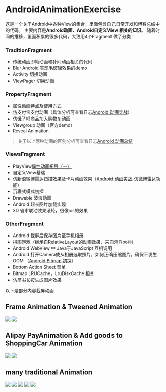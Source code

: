 




# AndroidAnimationExercise

这是一个关于Android中各种View的集合，里面包含自己日常开发和博客总结中的代码。
主要内容是**Android动画、Android自定义View 相关的知识**。
随着时间的推移，里面积累的很多代码，大致用4个Fragment 做了分类：

### TraditionFragment

- 传统动画即帧动画和补间动画相关的代码
- Blur Android 实现毛玻璃效果的demo
- Activity 切换动画
- ViewPager 切换动画

### PropertyFragment
- 属性动画特点及使用方式
- 仿支付宝支付动画（具体分析可查看日志[Android 动画实战](http://www.jianshu.com/p/d2e06a2e65ad)）
- 仿饿了吗商品加入购物车动画
- Viewgroup 动画（官方demo）
- Reveal Animation

>关于以上两种动画的区别分析可查看日志[Android 动画总结](http://www.jianshu.com/p/420629118c10)

### ViewsFragment
- PlayView[属性动画拓展（一）](http://www.jianshu.com/p/f34791f4d5ab)
- 自定义View基础
- 仿新浪微博雷达扫描效果及卡片动画效果（[Android 动画实战-仿微博雷达功能](https://juejin.im/post/586d0f9eda2f600055cf3021)）
- 沉寝式模式初探
- Drawable 波浪动画
- Android 超长图片加载实现
- 3D 省市联动效果滚轮，很像ios的效果

### OtherFragment

- Android 截屏后保存图片至手机相册
- 拼图游戏（继承自RelativeLayout的动画效果，来自鸿洋大神）
- Android WebView 中 Java于JavaScript 互相调用
- Android 打开Camera或从相册选取照片，如何正确压缩图片，确保不发生OOM （[Android Bitmap 初探](https://juejin.im/post/58bc1f11ac502e006b0957b7)）
- Bottom Action Sheet 菜单
- Bitmap LRUCache，LruDiskCache 相关
- 仿简书长按生成图片效果


以下是部分内容截屏动画



## Frame Animation & Tweened Animation ##

<img src="https://raw.githubusercontent.com/REBOOTERS/AndroidAnimationExercise/master/screen/frame.gif"/>
<img src="https://raw.githubusercontent.com/REBOOTERS/AndroidAnimationExercise/master/screen/rotate1.gif"/>



## Alipay PayAnimation  & Add goods to ShoppingCar Animation ##

<img src="https://raw.githubusercontent.com/REBOOTERS/AndroidAnimationExercise/master/screen/alipay.gif"/>
<img src="https://raw.githubusercontent.com/REBOOTERS/AndroidAnimationExercise/master/screen/shopcar.gif"/>


## many traditional Animation ##

<img src="https://raw.githubusercontent.com/REBOOTERS/AndroidAnimationExercise/master/screen/translate.gif"/>
<img src="https://raw.githubusercontent.com/REBOOTERS/AndroidAnimationExercise/master/screen/anim1.gif"/>
<img src="https://raw.githubusercontent.com/REBOOTERS/AndroidAnimationExercise/master/screen/anim2.gif"/>
<img src="https://raw.githubusercontent.com/REBOOTERS/AndroidAnimationExercise/master/screen/click1.gif"/>
<img src="https://raw.githubusercontent.com/REBOOTERS/AndroidAnimationExercise/master/screen/click2.gif"/>




